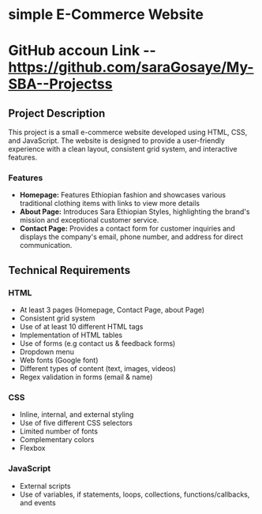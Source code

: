 # simple E-Commerce Website

# GitHub accoun Link -- https://github.com/saraGosaye/My-SBA--Projectss

## Project Description

This project is a small e-commerce website developed using HTML, CSS, and JavaScript. The website is designed to provide a user-friendly experience with a clean layout, consistent grid system, and interactive features. 

### Features

- **Homepage:** Features Ethiopian fashion and showcases various traditional clothing items with links to view more details
- **About Page:** Introduces Sara Ethiopian Styles, highlighting the brand's mission and exceptional customer service.
- **Contact Page:** Provides a contact form for customer inquiries and displays the company's email, phone number, and address for direct communication.

## Technical Requirements

### HTML

- At least 3 pages (Homepage, Contact Page, about Page)
- Consistent grid system
- Use of at least 10 different HTML tags
- Implementation of HTML tables
- Use of forms (e.g contact us & feedback forms)
- Dropdown menu
- Web fonts (Google font)
- Different types of content (text, images, videos)
- Regex validation in forms (email & name)

### CSS

- Inline, internal, and external styling
- Use of five different CSS selectors
- Limited number of fonts
- Complementary colors
- Flexbox

### JavaScript

- External scripts
- Use of variables, if statements, loops, collections, functions/callbacks, and events



